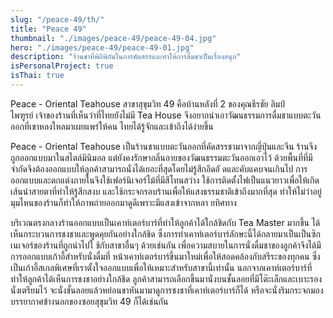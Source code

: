 ```yaml
---
slug: "/peace-49/th/"
title: "Peace 49"
thumbnail: "./images/peace-49/peace-49-04.jpg"
hero: "./images/peace-49/peace-49-01.jpg"
description: "ร้านชาที่พิถีพิถันในการคัดสรรและทำให้การดื่มชาเป็นเรื่องสนุก"
isPersonalProject: true
isThai: true
---
```


Peace - Oriental Teahouse สาขาสุขุมวิท 49 คือบ้านหลังที่ 2
ของคุณธีรชัย ลิมป์ไพฑูรย์ เจ้าของร้านที่เห็นว่าที่ไทยยังไม่มี Tea House
จึงอยากนำเอาวัฒนธรรมการดื่มชาแบบตะวันออกที่เขาหลงใหลมาเผยแพร่ให้คน
ไทยได้รู้จักและเข้าถึงได้ง่ายขึ้น

Peace - Oriental Teahouse
เป็นร้านชาแบบตะวันออกที่คัดสรรชามาจากญี่ปุ่นและจีน
ร้านจึงถูกออกแบบมาในสไตล์มินิมอล
แต่ยังคงรักษากลิ่นอายของวัฒนธรรมตะวันออกเอาไว้
ด้วยพื้นที่ที่มีจำกัดจึงต้องออกแบบให้ลูกค้าสามารถนั่งได้เยอะที่สุดโดยไม่รู้สึกอึดอั
ดและคับแคบจนเกินไป
การออกแบบและตกแต่งภายในจึงใช้เฟอร์นิเจอร์ไม้ที่มีสีโทนสว่าง
ใช้การติดตั้งไฟเป็นแนวยาวเพื่อให้เกิดเส้นนำสายตาที่ทำให้รู้สึกสงบ
และใช้กระจกรอบร้านเพื่อให้แสงธรรมชาติเข้าถึงมากที่สุด
ทำให้ไม่ว่าอยู่มุมไหนของร้านก็ทำให้ภาพถ่ายออกมาดูดีเพราะมีแสงเข้าจากหลา
ยทิศทาง

บริเวณตรงกลางร้านออกแบบเป็นเคาท์เตอร์บาร์ที่ทำให้ลูกค้าได้ใกล้ชิดกับ Tea
Master มากขึ้น ได้เห็นกระบวนการชงชาและพูดคุยกันอย่างใกล้ชิด
ซึ่งการทำเคาท์เตอร์บาร์ลักษะนี้ได้กลายมาเป็นเป็นซิกเนเจอร์ของร้านที่ถูกนำไปใ
ช้กับสาขาอื่นๆ ด้วยเช่นกัน
เพื่อความสบายในการนั่งดื่มชาของลูกค้าจึงได้มีการออกแบบเก้าอี้สำหรับนั่งดื่มที่
หน้าเคาท์เตอร์บาร์ขึ้นมาใหม่เพื่อให้สอดคล้องกับสรีระของทุกคน
ซึ่งเป็นเก้าอี้สเกลพิเศษที่เราตั้งใจออกแบบเพื่อให้เหมาะสำหรับสาขานี้เท่านั้น
นอกจากเคาท์เตอร์บาร์ที่ทำให้ลูกค้าได้เห็นการชงชาอย่างใกล้ชิด
ลูกค้าสามารถเลือกขึ้นมานั่งบนชั้นลอยที่มีโต๊ะเล็กและเบาะรองนั่งเตรียมไว้
จะนั่งชั้นลอยแล้วหย่อนขาหันมามาดูการชงชาที่เคาท์เตอร์บาร์ก็ได้
หรือจะนั่งริมกระจกมองบรรยากาศข้างนอกของซอยสุขุมวิท 49 ก็ได้เช่นกัน

